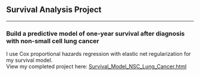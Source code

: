 ## Survival Analysis Project

---

### Build a predictive model of one-year survival after diagnosis with non-small cell lung cancer

I use Cox proportional hazards regression with elastic net regularization for my survival model.
<br/>
View my completed project here: [Survival_Model_NSC_Lung_Cancer.html](https://htmlpreview.github.io/?https://raw.githubusercontent.com/joe-aquino/survival_analysis/master/Survival_Model_NSC_Lung_Cancer.html)
